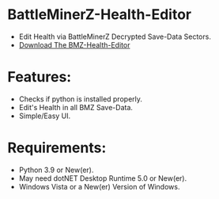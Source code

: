 # BattleMinerZ-Health-Editor
- Edit Health via BattleMinerZ Decrypted Save-Data Sectors.
- [Download The BMZ-Health-Editor](https://github.com/Cracko298/BattleMinerZ-Health-Editor/files/8983756/BMZ-Health-Editor.zip)

# Features:
- Checks if python is installed properly.
- Edit's Health in all BMZ Save-Data.
- Simple/Easy UI.

# Requirements:
- Python 3.9 or New(er).
- May need dotNET Desktop Runtime 5.0 or New(er).
- Windows Vista or a New(er) Version of Windows.
